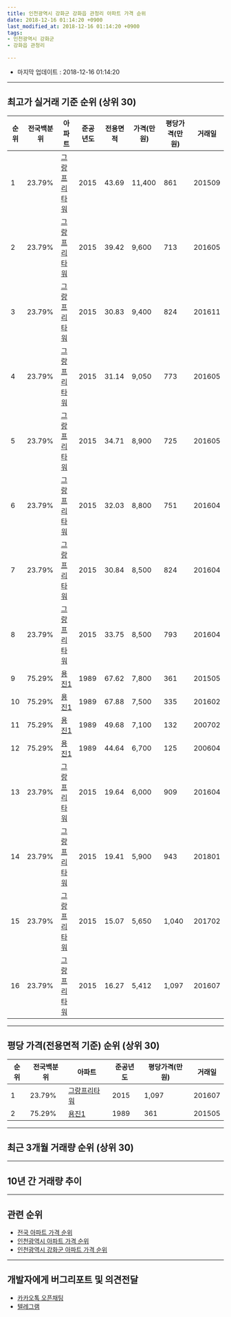 ```yaml
---
title: 인천광역시 강화군 강화읍 관청리 아파트 가격 순위
date: 2018-12-16 01:14:20 +0900
last_modified_at: 2018-12-16 01:14:20 +0900
tags:
- 인천광역시 강화군
- 강화읍 관청리

---
```


* 마지막 업데이트 : 2018-12-16 01:14:20

---

## 최고가 실거래 기준 순위 (상위 30)


|순위|전국백분위|아파트|준공년도|전용면적|가격(만원)|평당가격(만원)|거래일|
|---|---|---|---|---|---|---|---|
|1|23.79%|[그랑프리타워](https://search.naver.com/search.naver?query=%EC%9D%B8%EC%B2%9C%EA%B4%91%EC%97%AD%EC%8B%9C+%EA%B0%95%ED%99%94%EA%B5%B0+%EA%B0%95%ED%99%94%EC%9D%8D+%EA%B4%80%EC%B2%AD%EB%A6%AC+%EA%B7%B8%EB%9E%91%ED%94%84%EB%A6%AC%ED%83%80%EC%9B%8C)|2015|43.69|11,400|861|201509|
|2|23.79%|[그랑프리타워](https://search.naver.com/search.naver?query=%EC%9D%B8%EC%B2%9C%EA%B4%91%EC%97%AD%EC%8B%9C+%EA%B0%95%ED%99%94%EA%B5%B0+%EA%B0%95%ED%99%94%EC%9D%8D+%EA%B4%80%EC%B2%AD%EB%A6%AC+%EA%B7%B8%EB%9E%91%ED%94%84%EB%A6%AC%ED%83%80%EC%9B%8C)|2015|39.42|9,600|713|201605|
|3|23.79%|[그랑프리타워](https://search.naver.com/search.naver?query=%EC%9D%B8%EC%B2%9C%EA%B4%91%EC%97%AD%EC%8B%9C+%EA%B0%95%ED%99%94%EA%B5%B0+%EA%B0%95%ED%99%94%EC%9D%8D+%EA%B4%80%EC%B2%AD%EB%A6%AC+%EA%B7%B8%EB%9E%91%ED%94%84%EB%A6%AC%ED%83%80%EC%9B%8C)|2015|30.83|9,400|824|201611|
|4|23.79%|[그랑프리타워](https://search.naver.com/search.naver?query=%EC%9D%B8%EC%B2%9C%EA%B4%91%EC%97%AD%EC%8B%9C+%EA%B0%95%ED%99%94%EA%B5%B0+%EA%B0%95%ED%99%94%EC%9D%8D+%EA%B4%80%EC%B2%AD%EB%A6%AC+%EA%B7%B8%EB%9E%91%ED%94%84%EB%A6%AC%ED%83%80%EC%9B%8C)|2015|31.14|9,050|773|201605|
|5|23.79%|[그랑프리타워](https://search.naver.com/search.naver?query=%EC%9D%B8%EC%B2%9C%EA%B4%91%EC%97%AD%EC%8B%9C+%EA%B0%95%ED%99%94%EA%B5%B0+%EA%B0%95%ED%99%94%EC%9D%8D+%EA%B4%80%EC%B2%AD%EB%A6%AC+%EA%B7%B8%EB%9E%91%ED%94%84%EB%A6%AC%ED%83%80%EC%9B%8C)|2015|34.71|8,900|725|201605|
|6|23.79%|[그랑프리타워](https://search.naver.com/search.naver?query=%EC%9D%B8%EC%B2%9C%EA%B4%91%EC%97%AD%EC%8B%9C+%EA%B0%95%ED%99%94%EA%B5%B0+%EA%B0%95%ED%99%94%EC%9D%8D+%EA%B4%80%EC%B2%AD%EB%A6%AC+%EA%B7%B8%EB%9E%91%ED%94%84%EB%A6%AC%ED%83%80%EC%9B%8C)|2015|32.03|8,800|751|201604|
|7|23.79%|[그랑프리타워](https://search.naver.com/search.naver?query=%EC%9D%B8%EC%B2%9C%EA%B4%91%EC%97%AD%EC%8B%9C+%EA%B0%95%ED%99%94%EA%B5%B0+%EA%B0%95%ED%99%94%EC%9D%8D+%EA%B4%80%EC%B2%AD%EB%A6%AC+%EA%B7%B8%EB%9E%91%ED%94%84%EB%A6%AC%ED%83%80%EC%9B%8C)|2015|30.84|8,500|824|201604|
|8|23.79%|[그랑프리타워](https://search.naver.com/search.naver?query=%EC%9D%B8%EC%B2%9C%EA%B4%91%EC%97%AD%EC%8B%9C+%EA%B0%95%ED%99%94%EA%B5%B0+%EA%B0%95%ED%99%94%EC%9D%8D+%EA%B4%80%EC%B2%AD%EB%A6%AC+%EA%B7%B8%EB%9E%91%ED%94%84%EB%A6%AC%ED%83%80%EC%9B%8C)|2015|33.75|8,500|793|201604|
|9|75.29%|[용진1](https://search.naver.com/search.naver?query=%EC%9D%B8%EC%B2%9C%EA%B4%91%EC%97%AD%EC%8B%9C+%EA%B0%95%ED%99%94%EA%B5%B0+%EA%B0%95%ED%99%94%EC%9D%8D+%EA%B4%80%EC%B2%AD%EB%A6%AC+%EC%9A%A9%EC%A7%841)|1989|67.62|7,800|361|201505|
|10|75.29%|[용진1](https://search.naver.com/search.naver?query=%EC%9D%B8%EC%B2%9C%EA%B4%91%EC%97%AD%EC%8B%9C+%EA%B0%95%ED%99%94%EA%B5%B0+%EA%B0%95%ED%99%94%EC%9D%8D+%EA%B4%80%EC%B2%AD%EB%A6%AC+%EC%9A%A9%EC%A7%841)|1989|67.88|7,500|335|201602|
|11|75.29%|[용진1](https://search.naver.com/search.naver?query=%EC%9D%B8%EC%B2%9C%EA%B4%91%EC%97%AD%EC%8B%9C+%EA%B0%95%ED%99%94%EA%B5%B0+%EA%B0%95%ED%99%94%EC%9D%8D+%EA%B4%80%EC%B2%AD%EB%A6%AC+%EC%9A%A9%EC%A7%841)|1989|49.68|7,100|132|200702|
|12|75.29%|[용진1](https://search.naver.com/search.naver?query=%EC%9D%B8%EC%B2%9C%EA%B4%91%EC%97%AD%EC%8B%9C+%EA%B0%95%ED%99%94%EA%B5%B0+%EA%B0%95%ED%99%94%EC%9D%8D+%EA%B4%80%EC%B2%AD%EB%A6%AC+%EC%9A%A9%EC%A7%841)|1989|44.64|6,700|125|200604|
|13|23.79%|[그랑프리타워](https://search.naver.com/search.naver?query=%EC%9D%B8%EC%B2%9C%EA%B4%91%EC%97%AD%EC%8B%9C+%EA%B0%95%ED%99%94%EA%B5%B0+%EA%B0%95%ED%99%94%EC%9D%8D+%EA%B4%80%EC%B2%AD%EB%A6%AC+%EA%B7%B8%EB%9E%91%ED%94%84%EB%A6%AC%ED%83%80%EC%9B%8C)|2015|19.64|6,000|909|201604|
|14|23.79%|[그랑프리타워](https://search.naver.com/search.naver?query=%EC%9D%B8%EC%B2%9C%EA%B4%91%EC%97%AD%EC%8B%9C+%EA%B0%95%ED%99%94%EA%B5%B0+%EA%B0%95%ED%99%94%EC%9D%8D+%EA%B4%80%EC%B2%AD%EB%A6%AC+%EA%B7%B8%EB%9E%91%ED%94%84%EB%A6%AC%ED%83%80%EC%9B%8C)|2015|19.41|5,900|943|201801|
|15|23.79%|[그랑프리타워](https://search.naver.com/search.naver?query=%EC%9D%B8%EC%B2%9C%EA%B4%91%EC%97%AD%EC%8B%9C+%EA%B0%95%ED%99%94%EA%B5%B0+%EA%B0%95%ED%99%94%EC%9D%8D+%EA%B4%80%EC%B2%AD%EB%A6%AC+%EA%B7%B8%EB%9E%91%ED%94%84%EB%A6%AC%ED%83%80%EC%9B%8C)|2015|15.07|5,650|1,040|201702|
|16|23.79%|[그랑프리타워](https://search.naver.com/search.naver?query=%EC%9D%B8%EC%B2%9C%EA%B4%91%EC%97%AD%EC%8B%9C+%EA%B0%95%ED%99%94%EA%B5%B0+%EA%B0%95%ED%99%94%EC%9D%8D+%EA%B4%80%EC%B2%AD%EB%A6%AC+%EA%B7%B8%EB%9E%91%ED%94%84%EB%A6%AC%ED%83%80%EC%9B%8C)|2015|16.27|5,412|1,097|201607|


---

## 평당 가격(전용면적 기준) 순위 (상위 30)


|순위|전국백분위|아파트|준공년도|평당가격(만원)|거래일|
|---|---|---|---|---|---|
|1|23.79%|[그랑프리타워](https://search.naver.com/search.naver?query=%EC%9D%B8%EC%B2%9C%EA%B4%91%EC%97%AD%EC%8B%9C+%EA%B0%95%ED%99%94%EA%B5%B0+%EA%B0%95%ED%99%94%EC%9D%8D+%EA%B4%80%EC%B2%AD%EB%A6%AC+%EA%B7%B8%EB%9E%91%ED%94%84%EB%A6%AC%ED%83%80%EC%9B%8C)|2015|1,097|201607|
|2|75.29%|[용진1](https://search.naver.com/search.naver?query=%EC%9D%B8%EC%B2%9C%EA%B4%91%EC%97%AD%EC%8B%9C+%EA%B0%95%ED%99%94%EA%B5%B0+%EA%B0%95%ED%99%94%EC%9D%8D+%EA%B4%80%EC%B2%AD%EB%A6%AC+%EC%9A%A9%EC%A7%841)|1989|361|201505|


---

## 최근 3개월 거래량 순위 (상위 30)


<div style="width:100%;">
    <canvas id="deal_count_ranking" height="250"></canvas>
</div>


<script>
new Chart(document.getElementById("deal_count_ranking"), {
    type: 'horizontalBar',
    data: {
        labels: ['그랑프리타워'],
        datasets: [{
            label: '실거래 수',
            data: [3],
            borderColor: "rgba(255, 0, 128, 1)",
            backgroundColor: "rgba(255, 0, 128, 0.5)",
            fill: false,
        }]
    },
    options: {
        responsive: true,
        title: {
            display: true,
            text: '최근 3개월 거래량 순위'
        },
        tooltips: {
            mode: 'index',
            intersect: false,
            callbacks: {
                title: function(tooltipItems, data) {
                    return "실거래 수:";
                },
                label: function(tooltipItem, data) {
                    return data.labels[tooltipItem.index] + ": " + tooltipItem.xLabel;
                }
            }
        },
        hover: {
            mode: 'nearest',
            intersect: true
        },
        scales: {
            xAxes: [{
                display: true,
                scaleLabel: {
                    display: true,
                    labelString: '실거래 수'
                },
                ticks: {
                    suggestedMin: 0,
                }
            }],
            yAxes: [{
                display: true,
                ticks: {
                    autoSkip: false,
                    callback: function(value, index, values) {
                        if (value.length > 15)
                            return value.substr(0, 13) + "...";
                        else
                            return value;
                    }
                },
                scaleLabel: {
                    display: false,
                }
            }]
        }
    }
});

</script>


---

## 10년 간 거래량 추이


<div style="width:100%;">
    <canvas id="deal_progress" height="250"></canvas>
</div>

<script>
new Chart(document.getElementById("deal_progress"), {
    type: 'line',
    data: {
        labels: ['200812','200901','200902','200903','200904','200905','200906','200907','200908','200909','200910','200911','200912','201001','201002','201003','201004','201005','201006','201007','201008','201009','201010','201011','201012','201101','201102','201103','201104','201105','201106','201107','201108','201109','201110','201111','201112','201201','201202','201203','201204','201205','201206','201207','201208','201209','201210','201211','201212','201301','201302','201303','201304','201305','201306','201307','201308','201309','201310','201311','201312','201401','201402','201403','201404','201405','201406','201407','201408','201409','201410','201411','201412','201501','201502','201503','201504','201505','201506','201507','201508','201509','201510','201511','201512','201601','201602','201603','201604','201605','201606','201607','201608','201609','201610','201611','201612','201701','201702','201703','201704','201705','201706','201707','201708','201709','201710','201711','201712','201801','201802','201803','201804','201805','201806','201807','201808','201809','201810','201811','201812'],
        datasets: [{
            label: '실거래 수',
            pointRadius: 1,
            data: [0, 0, 0, 1, 1, 0, 1, 1, 0, 0, 0, 1, 0, 0, 0, 0, 0, 0, 0, 0, 0, 0, 1, 1, 0, 0, 1, 1, 0, 0, 0, 0, 0, 0, 0, 1, 0, 0, 0, 0, 0, 0, 0, 0, 0, 0, 0, 0, 0, 1, 0, 0, 1, 0, 0, 0, 0, 0, 0, 0, 0, 0, 0, 0, 0, 0, 0, 0, 0, 0, 1, 0, 1, 0, 0, 0, 0, 1, 1, 0, 1, 2, 1, 0, 0, 0, 1, 0, 11, 25, 7, 8, 2, 3, 2, 2, 4, 5, 3, 3, 0, 0, 2, 1, 1, 0, 0, 1, 1, 1, 0, 3, 0, 1, 1, 3, 1, 4, 0, 3, 0],
            borderColor: "rgba(255, 201, 14, 1)",
            backgroundColor: "rgba(255, 201, 14, 0.5)",
            fill: true,
        }]
    },
    options: {
        responsive: true,
        title: {
            display: true,
            text: '10년간 거래량 추이'
        },
        tooltips: {
            mode: 'index',
            intersect: false,
        },
        hover: {
            mode: 'nearest',
            intersect: true
        },
        scales: {
            xAxes: [{
                display: true,
                scaleLabel: {
                    display: true,
                    labelString: '년/월'
                }
            }],
            yAxes: [{
                display: true,
                ticks: {
                    suggestedMin: 0,
                },
                scaleLabel: {
                    display: true,
                    labelString: '실거래 수'
                }
            }]
        }
    }
});

</script>


---

## 관련 순위

- [전국 아파트 가격 순위](https://inasie.github.io/apt-ranking/전국)
- [인천광역시 아파트 가격 순위](https://inasie.github.io/apt-ranking/인천광역시)
- [인천광역시 강화군 아파트 가격 순위](https://inasie.github.io/apt-ranking/인천광역시-강화군)


---

## 개발자에게 버그리포트 및 의견전달

- [카카오톡 오픈채팅](https://open.kakao.com/o/gLJUAP4)
- [텔레그램](https://t.me/inasie)

